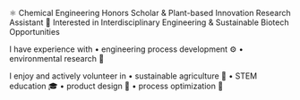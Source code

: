 ⚛️ Chemical Engineering Honors Scholar & Plant-based Innovation Research Assistant 🌱 Interested in Interdisciplinary Engineering & Sustainable Biotech Opportunities

I have experience with
• engineering process development ⚙️
• environmental research 🔬

I enjoy and actively volunteer in 
• sustainable agriculture 🚜 
• STEM education 🎓 
• product design 🎨
• process optimization 📐


<!---
jala-057/jala-057 is a ✨ special ✨ repository because its `README.md` (this file) appears on your GitHub profile.
You can click the Preview link to take a look at your changes.
--->
